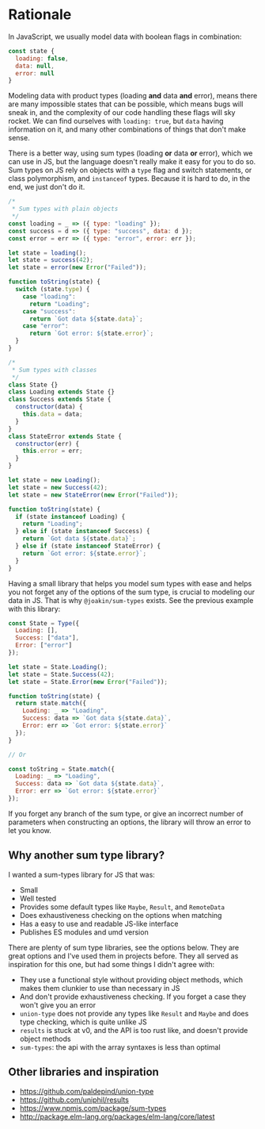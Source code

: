 # Rationale

In JavaScript, we usually model data with boolean flags in combination:

```js
const state {
  loading: false,
  data: null,
  error: null
}
```

Modeling data with product types (loading **and** data **and** error), means
there are many impossible states that can be possible, which means bugs will
sneak in, and the complexity of our code handling these flags will sky rocket.
We can find ourselves with `loading: true`, but `data` having information on it,
and many other combinations of things that don't make sense.

There is a better way, using sum types (loading **or** data **or** error), which
we can use in JS, but the language doesn't really make it easy for you to do so.
Sum types on JS rely on objects with a `type` flag and switch statements, or
class polymorphism, and `instanceof` types. Because it is hard to do, in the
end, we just don't do it.

```js
/*
 * Sum types with plain objects
 */
const loading = _ => ({ type: "loading" });
const success = d => ({ type: "success", data: d });
const error = err => ({ type: "error", error: err });

let state = loading();
let state = success(42);
let state = error(new Error("Failed"));

function toString(state) {
  switch (state.type) {
    case "loading":
      return "Loading";
    case "success":
      return `Got data ${state.data}`;
    case "error":
      return `Got error: ${state.error}`;
  }
}

/*
 * Sum types with classes
 */
class State {}
class Loading extends State {}
class Success extends State {
  constructor(data) {
    this.data = data;
  }
}
class StateError extends State {
  constructor(err) {
    this.error = err;
  }
}

let state = new Loading();
let state = new Success(42);
let state = new StateError(new Error("Failed"));

function toString(state) {
  if (state instanceof Loading) {
    return "Loading";
  } else if (state instanceof Success) {
    return `Got data ${state.data}`;
  } else if (state instanceof StateError) {
    return `Got error: ${state.error}`;
  }
}
```

Having a small library that helps you model sum types with ease and helps you
not forget any of the options of the sum type, is crucial to modeling our data
in JS. That is why `@joakin/sum-types` exists. See the previous example with
this library:

```js
const State = Type({
  Loading: [],
  Success: ["data"],
  Error: ["error"]
});

let state = State.Loading();
let state = State.Success(42);
let state = State.Error(new Error("Failed"));

function toString(state) {
  return state.match({
    Loading: _ => "Loading",
    Success: data => `Got data ${state.data}`,
    Error: err => `Got error: ${state.error}`
  });
}

// Or

const toString = State.match({
  Loading: _ => "Loading",
  Success: data => `Got data ${state.data}`,
  Error: err => `Got error: ${state.error}`
});
```

If you forget any branch of the sum type, or give an incorrect number of
parameters when constructing an options, the library will throw an error to let
you know.

## Why another sum type library?

I wanted a sum-types library for JS that was:

* Small
* Well tested
* Provides some default types like `Maybe`, `Result`, and `RemoteData`
* Does exhaustiveness checking on the options when matching
* Has a easy to use and readable JS-like interface
* Publishes ES modules and umd version

There are plenty of sum type libraries, see the options below. They are great
options and I've used them in projects before. They all served as inspiration
for this one, but had some things I didn't agree with:

* They use a functional style without providing object methods, which makes them
  clunkier to use than necessary in JS
* And don't provide exhaustiveness checking. If you forget a case they won't
  give you an error
* `union-type` does not provide any types like `Result` and `Maybe` and does
  type checking, which is quite unlike JS
* `results` is stuck at v0, and the API is too rust like, and doesn't provide
  object methods
* `sum-types`: the api with the array syntaxes is less than optimal

## Other libraries and inspiration

* https://github.com/paldepind/union-type
* https://github.com/uniphil/results
* https://www.npmjs.com/package/sum-types
* http://package.elm-lang.org/packages/elm-lang/core/latest
